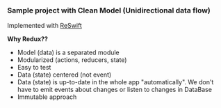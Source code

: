 ### Sample project with Clean Model (Unidirectional data flow)

Implemented with [ReSwift](https://github.com/ReSwift/ReSwift)

**Why Redux??**
- Model (data) is a separated module
- Modularized (actions, reducers, state)
- Easy to test
- Data (state) centered (not event)
- Data (state) is up-to-date in the whole app "automatically". We don't have to emit events about changes or listen to changes in DataBase
- Immutable approach


